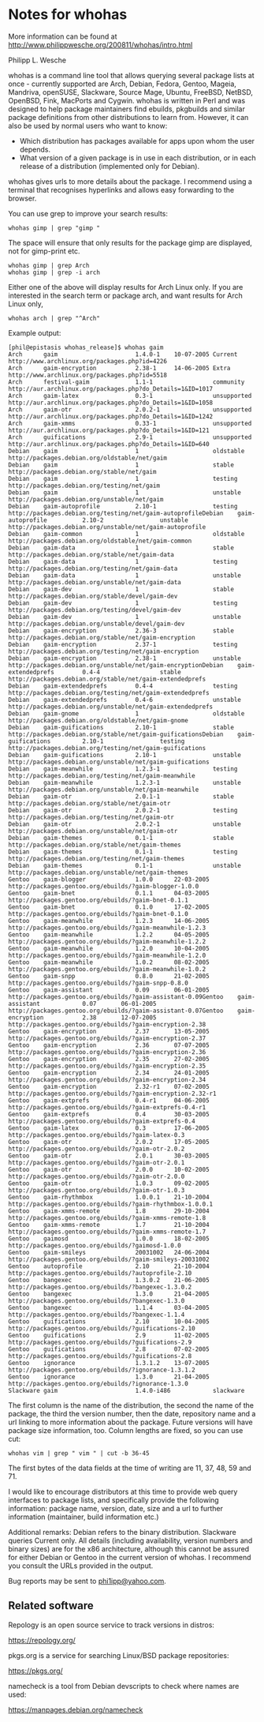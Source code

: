 # Notes for whohas

More information can be found at http://www.philippwesche.org/200811/whohas/intro.html

Philipp L. Wesche

whohas is a command line tool that allows querying several package lists at once - currently supported are Arch, Debian, Fedora, Gentoo, Mageia, Mandriva, openSUSE, Slackware, Source Mage, Ubuntu, FreeBSD, NetBSD, OpenBSD, Fink, MacPorts and Cygwin. whohas is written in Perl and was designed to help package maintainers find ebuilds, pkgbuilds and similar package definitions from other distributions to learn from. However, it can also be used by normal users who want to know:
- Which distribution has packages available for apps upon whom the user depends.
- What version of a given package is in use in each distribution, or in each release of a distribution (implemented only for Debian).

whohas gives urls to more details about the package. I recommend using a terminal that recognises hyperlinks and allows easy forwarding to the browser.

You can use grep to improve your search results:
```
whohas gimp | grep "gimp "
```
The space will ensure that only results for the package gimp are displayed, not for gimp-print etc.
```
whohas gimp | grep Arch
whohas gimp | grep -i arch
```
Either one of the above will display results for Arch Linux only. If you are interested in the search term or package arch, and want results for Arch Linux only,
```
whohas arch | grep "^Arch"
```

Example output:
```
[phil@epistasis whohas_release]$ whohas gaim
Arch      gaim                      1.4.0-1    10-07-2005 Current     http://www.archlinux.org/packages.php?id=4226
Arch      gaim-encryption           2.38-1     14-06-2005 Extra       http://www.archlinux.org/packages.php?id=5518
Arch      festival-gaim             1.1-1                 community   http://aur.archlinux.org/packages.php?do_Details=1&ID=1017
Arch      gaim-latex                0.3-1                 unsupported http://aur.archlinux.org/packages.php?do_Details=1&ID=1058
Arch      gaim-otr                  2.0.2-1               unsupported http://aur.archlinux.org/packages.php?do_Details=1&ID=1242
Arch      gaim-xmms                 0.33-1                unsupported http://aur.archlinux.org/packages.php?do_Details=1&ID=121
Arch      guifications              2.9-1                 unsupported http://aur.archlinux.org/packages.php?do_Details=1&ID=640
Debian    gaim                      1                     oldstable   http://packages.debian.org/oldstable/net/gaim
Debian    gaim                      1                     stable      http://packages.debian.org/stable/net/gaim
Debian    gaim                      1                     testing     http://packages.debian.org/testing/net/gaim
Debian    gaim                      1                     unstable    http://packages.debian.org/unstable/net/gaim
Debian    gaim-autoprofile          2.10-1                testing     http://packages.debian.org/testing/net/gaim-autoprofileDebian    gaim-autoprofile          2.10-2                unstable    http://packages.debian.org/unstable/net/gaim-autoprofile
Debian    gaim-common               1                     oldstable   http://packages.debian.org/oldstable/net/gaim-common
Debian    gaim-data                 1                     stable      http://packages.debian.org/stable/net/gaim-data
Debian    gaim-data                 1                     testing     http://packages.debian.org/testing/net/gaim-data
Debian    gaim-data                 1                     unstable    http://packages.debian.org/unstable/net/gaim-data
Debian    gaim-dev                  1                     stable      http://packages.debian.org/stable/devel/gaim-dev
Debian    gaim-dev                  1                     testing     http://packages.debian.org/testing/devel/gaim-dev
Debian    gaim-dev                  1                     unstable    http://packages.debian.org/unstable/devel/gaim-dev
Debian    gaim-encryption           2.36-3                stable      http://packages.debian.org/stable/net/gaim-encryption
Debian    gaim-encryption           2.37-1                testing     http://packages.debian.org/testing/net/gaim-encryption
Debian    gaim-encryption           2.38-1                unstable    http://packages.debian.org/unstable/net/gaim-encryptionDebian    gaim-extendedprefs        0.4-4                 stable      http://packages.debian.org/stable/net/gaim-extendedprefs
Debian    gaim-extendedprefs        0.4-4                 testing     http://packages.debian.org/testing/net/gaim-extendedprefs
Debian    gaim-extendedprefs        0.4-6                 unstable    http://packages.debian.org/unstable/net/gaim-extendedprefs
Debian    gaim-gnome                1                     oldstable   http://packages.debian.org/oldstable/net/gaim-gnome
Debian    gaim-guifications         2.10-1                stable      http://packages.debian.org/stable/net/gaim-guificationsDebian    gaim-guifications         2.10-1                testing     http://packages.debian.org/testing/net/gaim-guifications
Debian    gaim-guifications         2.10-1                unstable    http://packages.debian.org/unstable/net/gaim-guifications
Debian    gaim-meanwhile            1.2.3-1               testing     http://packages.debian.org/testing/net/gaim-meanwhile
Debian    gaim-meanwhile            1.2.3-1               unstable    http://packages.debian.org/unstable/net/gaim-meanwhile
Debian    gaim-otr                  2.0.1-1               stable      http://packages.debian.org/stable/net/gaim-otr
Debian    gaim-otr                  2.0.2-1               testing     http://packages.debian.org/testing/net/gaim-otr
Debian    gaim-otr                  2.0.2-1               unstable    http://packages.debian.org/unstable/net/gaim-otr
Debian    gaim-themes               0.1-1                 stable      http://packages.debian.org/stable/net/gaim-themes
Debian    gaim-themes               0.1-1                 testing     http://packages.debian.org/testing/net/gaim-themes
Debian    gaim-themes               0.1-1                 unstable    http://packages.debian.org/unstable/net/gaim-themes
Gentoo    gaim-blogger              1.0.0      22-03-2005             http://packages.gentoo.org/ebuilds/?gaim-blogger-1.0.0
Gentoo    gaim-bnet                 0.1.1      04-03-2005             http://packages.gentoo.org/ebuilds/?gaim-bnet-0.1.1
Gentoo    gaim-bnet                 0.1.0      17-02-2005             http://packages.gentoo.org/ebuilds/?gaim-bnet-0.1.0
Gentoo    gaim-meanwhile            1.2.3      14-06-2005             http://packages.gentoo.org/ebuilds/?gaim-meanwhile-1.2.3
Gentoo    gaim-meanwhile            1.2.2      04-05-2005             http://packages.gentoo.org/ebuilds/?gaim-meanwhile-1.2.2
Gentoo    gaim-meanwhile            1.2.0      10-04-2005             http://packages.gentoo.org/ebuilds/?gaim-meanwhile-1.2.0
Gentoo    gaim-meanwhile            1.0.2      08-02-2005             http://packages.gentoo.org/ebuilds/?gaim-meanwhile-1.0.2
Gentoo    gaim-snpp                 0.8.0      21-02-2005             http://packages.gentoo.org/ebuilds/?gaim-snpp-0.8.0
Gentoo    gaim-assistant            0.09       06-01-2005             http://packages.gentoo.org/ebuilds/?gaim-assistant-0.09Gentoo    gaim-assistant            0.07       06-01-2005             http://packages.gentoo.org/ebuilds/?gaim-assistant-0.07Gentoo    gaim-encryption           2.38       12-07-2005             http://packages.gentoo.org/ebuilds/?gaim-encryption-2.38
Gentoo    gaim-encryption           2.37       13-05-2005             http://packages.gentoo.org/ebuilds/?gaim-encryption-2.37
Gentoo    gaim-encryption           2.36       07-07-2005             http://packages.gentoo.org/ebuilds/?gaim-encryption-2.36
Gentoo    gaim-encryption           2.35       27-02-2005             http://packages.gentoo.org/ebuilds/?gaim-encryption-2.35
Gentoo    gaim-encryption           2.34       24-01-2005             http://packages.gentoo.org/ebuilds/?gaim-encryption-2.34
Gentoo    gaim-encryption           2.32-r1    07-02-2005             http://packages.gentoo.org/ebuilds/?gaim-encryption-2.32-r1
Gentoo    gaim-extprefs             0.4-r1     04-06-2005             http://packages.gentoo.org/ebuilds/?gaim-extprefs-0.4-r1
Gentoo    gaim-extprefs             0.4        30-03-2005             http://packages.gentoo.org/ebuilds/?gaim-extprefs-0.4
Gentoo    gaim-latex                0.3        17-06-2005             http://packages.gentoo.org/ebuilds/?gaim-latex-0.3
Gentoo    gaim-otr                  2.0.2      17-05-2005             http://packages.gentoo.org/ebuilds/?gaim-otr-2.0.2
Gentoo    gaim-otr                  2.0.1      30-03-2005             http://packages.gentoo.org/ebuilds/?gaim-otr-2.0.1
Gentoo    gaim-otr                  2.0.0      10-02-2005             http://packages.gentoo.org/ebuilds/?gaim-otr-2.0.0
Gentoo    gaim-otr                  1.0.3      09-02-2005             http://packages.gentoo.org/ebuilds/?gaim-otr-1.0.3
Gentoo    gaim-rhythmbox            1.0.0.1    21-10-2004             http://packages.gentoo.org/ebuilds/?gaim-rhythmbox-1.0.0.1
Gentoo    gaim-xmms-remote          1.8        29-10-2004             http://packages.gentoo.org/ebuilds/?gaim-xmms-remote-1.8
Gentoo    gaim-xmms-remote          1.7        21-10-2004             http://packages.gentoo.org/ebuilds/?gaim-xmms-remote-1.7
Gentoo    gaimosd                   1.0.0      18-02-2005             http://packages.gentoo.org/ebuilds/?gaimosd-1.0.0
Gentoo    gaim-smileys              20031002   24-06-2004             http://packages.gentoo.org/ebuilds/?gaim-smileys-20031002
Gentoo    autoprofile               2.10       21-10-2004             http://packages.gentoo.org/ebuilds/?autoprofile-2.10
Gentoo    bangexec                  1.3.0.2    21-06-2005             http://packages.gentoo.org/ebuilds/?bangexec-1.3.0.2
Gentoo    bangexec                  1.3.0      21-04-2005             http://packages.gentoo.org/ebuilds/?bangexec-1.3.0
Gentoo    bangexec                  1.1.4      03-04-2005             http://packages.gentoo.org/ebuilds/?bangexec-1.1.4
Gentoo    guifications              2.10       10-04-2005             http://packages.gentoo.org/ebuilds/?guifications-2.10
Gentoo    guifications              2.9        11-02-2005             http://packages.gentoo.org/ebuilds/?guifications-2.9
Gentoo    guifications              2.8        07-02-2005             http://packages.gentoo.org/ebuilds/?guifications-2.8
Gentoo    ignorance                 1.3.1.2    13-07-2005             http://packages.gentoo.org/ebuilds/?ignorance-1.3.1.2
Gentoo    ignorance                 1.3.0      21-04-2005             http://packages.gentoo.org/ebuilds/?ignorance-1.3.0
Slackware gaim                      1.4.0-i486            slackware
```

The first column is the name of the distribution, the second the name of the package, the third the version number, then the date, repository name and a url linking to more information about the package. Future versions will have package size information, too. Column lengths are fixed, so you can use cut:
```
whohas vim | grep " vim " | cut -b 36-45
```

The first bytes of the data fields at the time of writing are 11, 37, 48, 59 and 71.

I would like to encourage distributors at this time to provide web query interfaces to package lists, and specifically provide the following information: package name, version, date, size and a url to further information (maintainer, build information etc.)

Additional remarks: Debian refers to the binary distribution. Slackware queries Current only. All details (including availability, version numbers and binary sizes) are for the x86 architecture, although this cannot be assured for either Debian or Gentoo in the current version of whohas. I recommend you consult the URLs provided in the output.

Bug reports may be sent to phi1ipp@yahoo.com.



## Related software

Repology is an open source service to track versions in distros:

https://repology.org/

pkgs.org is a service for searching Linux/BSD package repositories:

https://pkgs.org/

namecheck is a tool from Debian devscripts to check where names are used:

https://manpages.debian.org/namecheck
